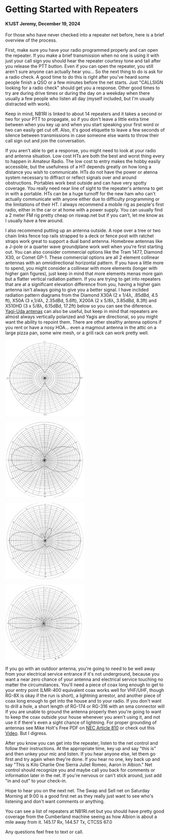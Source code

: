 # Getting Started with Repeaters

#### K1JST Jeremy, December 19, 2024

For those who have never checked into a repeater net before, here is a brief overview of the process.

First, make sure you have your radio programmed properly and can open the repeater. If you make a brief transmission when no one is using it with just your call sign you should hear the repeater courtesy tone and tail after you release the PTT button. Even if you can open the repeater, you still aren't sure anyone can actually hear you... So the next thing to do is ask for a radio check. A good time to do this is right after you've heard some people finish a QSO or a few minutes before the net starts. Just "CALLSIGN looking for a radio check" should get you a response. Other good times to try are during drive times or during the day on a weekday when there usually a few people who listen all day (myself included, but I'm usually distracted with work).

Keep in mind, NB1RI is linked to about 14 repeaters and it takes a second or two for your PTT to propagate, so if you don't leave a little extra time between when you key up and when you start speaking your first word or two can easily get cut off. Also, it's good etiquette to leave a few seconds of silence between transmissions in case someone else wants to throw their call sign out and join the conversation.

If you aren't able to get a response, you might need to look at your radio and antenna situation. Low cost HTs are both the best and worst thing every to happen in Amateur Radio. The low cost to entry makes the hobby easily accessible, but the usefulness of a HT depends greatly on how long a distance you wish to communicate. HTs do not have the power or atenna system necessary to diffract or reflect signals over and around obstructions.  Portables work best outside and can have very spotty coverage. You really need near line of sight to the repeater's antenna to get in with a portable. HTs can be a huge turnoff for the new ham who can't actually communicate with anyone either due to difficulty programming or the limitations of their HT. I always recommend a mobile rig as people's first radio, either in the car or at home with a power supply. You can usually find a 2 meter FM rig pretty cheap on riswap.net but if you can't, let me know as I usually have a few around.

I also recommend putting up an antenna outside. A rope over a tree or two chain links fence top rails strapped to a deck or fence post with ratchet straps work great to support a dual band antenna. Homebrew antennas like a J-pole or a quarter wave groundplane work well when you're first starting out. You can also consider commercial options like the Tram 1477, Diamond X30, or Comet GP-1. These commercial options are all 2 element collinear antennas with an omnidirectional horizontal pattern. If you have a little more to spend, you might consider a collinear with more elements (longer with higher gain figures), just keep in mind that more elements menas more gain but a flatter vertical radiation pattern. If you are trying to get into repeaters that are at a significant elevation difference from you, having a higher gain antenna isn't always going to give you a better signal. I have inclided radiation pattern diagrams from the Diamond X30A (2 x 1/4λ, .85dBd, 4.5 ft), X50A (3 x,1/4λ, 2.35dBd, 5.6ft), X200A (2 x 5/8λ, 3.85dBd, 8.3ft)  and X510HD (3 x 5/8λ, 6.15dBd, 17.2ft)  below so you can see the diference. [Yagi-Uda antenas](https://k1jst.github.io/riares-docs/nist_nbs-tn-688-yagi.pdf) can also be useful, but keep in mind that repeaters are almost always vertically polarized and Yagis are directional, so you might want the ability to repoint them. There are other stealthy antenna options if you rent or have a nosy HOA... even a magmout antenna in the attic on a large pizza pan, some wire mesh, or a grill rack can work pretty well.

![Diamond X30A](x30a-147.gif)

![Diamond X50A](x50a-147.gif)

![Diamond X200A](x200a-147.gif)

![Diamond X510HD](x510hd-147.gif)

If you go with an outdoor antenna, you're going to need to be well away from your electrical service entrance if it's not underground, because you want a near zero chance of your antenna and electrical service touching no matter the circumstances. You'll need a piece of coax long enough to get to your entry point (LMR-400 equivalent coax works well for VHF/UHF, though RG-8X is okay if the run is short), a lightning arrestor, and another piece of coax long enough to get into the house and to your radio. If you don't want to drill a hole, a short length of RG-174 or RG-316 with an sma connector will   If you are unable to ground the antenna properly then you're going to want to keep the coax outside your house whenever you aren't using it, and not use it if there's even a sight chance of lightning. For proper grounding of antennas see Mike Holt's Free PDF on [NEC Article 810](https://k1jst.github.io/riares-docs/mikeholt_NEC-810.21.pdf) or check out this [Video](https://youtu.be/WRv8AKVAfyc). But I digress.

After you know you can get into the repeater, listen to the net control and follow their instructions. At the appropriate time, key up and say "this is" and then unkey your mic and listen. If you hear anyone else, let them go first and try again when they're done. If you hear no one, key back up and say "This is Kilo Charlie One Sierra Juliet Romeo, Aaron in Albion." Net control should recognize you and maybe call you back for comments or information later in the net. If you're nervous or can't stick around, just add "in and out" to your check-in.

Hope to hear you on the next net. The Swap and Sell net on Saturday Morning at 9:00 is a good first net as they really just want to see who's listening and don't want comments or anything.

You can see a list of repeaters at NB1RI.net but you should have pretty good coverage from the Cumberland machine seeing as how Albion is about a mile away from it. 145.17 Rx, 144.57 Tx, CTCSS 67.0

Any questions feel free to text or call.